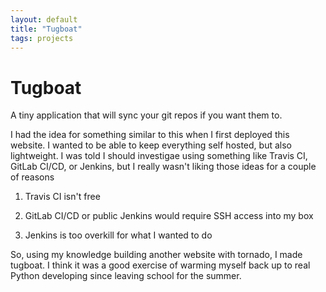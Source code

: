 ```yaml
---
layout: default
title: "Tugboat"
tags: projects
---
```


# Tugboat

A tiny application that will sync your git repos if you want them to. 

I had the idea for something similar to this when I first deployed this website. I wanted to be able to keep everything self hosted, but also lightweight. I was told I should investigae using something like Travis CI, GitLab CI/CD, or Jenkins, but I really wasn't liking those ideas for a couple of reasons

1. Travis CI isn't free

2. GitLab CI/CD or public Jenkins would require SSH access into my box

3. Jenkins is too overkill for what I wanted to do

So, using my knowledge building another website with tornado, I made tugboat. I think it was a good exercise of warming myself back up to real Python developing since leaving school for the summer. 

